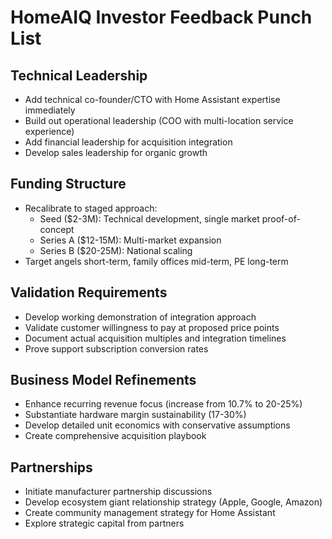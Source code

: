 # HomeAIQ Investor Feedback Punch List

## Technical Leadership
- Add technical co-founder/CTO with Home Assistant expertise immediately
- Build out operational leadership (COO with multi-location service experience)
- Add financial leadership for acquisition integration
- Develop sales leadership for organic growth

## Funding Structure
- Recalibrate to staged approach:
  - Seed ($2-3M): Technical development, single market proof-of-concept
  - Series A ($12-15M): Multi-market expansion
  - Series B ($20-25M): National scaling
- Target angels short-term, family offices mid-term, PE long-term

## Validation Requirements
- Develop working demonstration of integration approach
- Validate customer willingness to pay at proposed price points
- Document actual acquisition multiples and integration timelines
- Prove support subscription conversion rates

## Business Model Refinements
- Enhance recurring revenue focus (increase from 10.7% to 20-25%)
- Substantiate hardware margin sustainability (17-30%)
- Develop detailed unit economics with conservative assumptions
- Create comprehensive acquisition playbook

## Partnerships
- Initiate manufacturer partnership discussions
- Develop ecosystem giant relationship strategy (Apple, Google, Amazon)
- Create community management strategy for Home Assistant
- Explore strategic capital from partners
